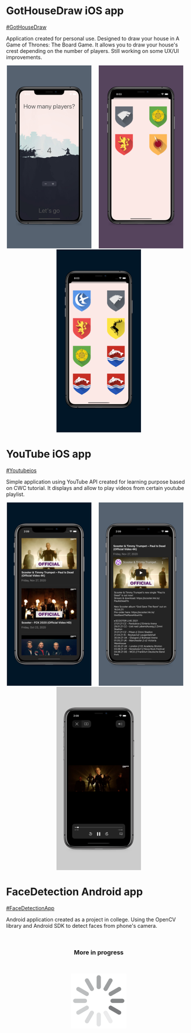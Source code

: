# GotHouseDraw iOS app

[#GotHouseDraw](https://github.com/RobbTom/gothousedraw-ios)

Application created for personal use. Designed to draw your house in A Game of Thrones: The Board Game. It allows you to draw your house's crest depending on the number of players. Still working on some UX/UI improvements.

<p align="center">
<img src="images/gothousedraw/Screenshot 1.jpg" width="230"  title="">&nbsp;&nbsp;&nbsp;&nbsp;&nbsp;<img src="images/gothousedraw/Screenshot 2.jpg" width="230" title="">&nbsp;&nbsp;&nbsp;&nbsp;&nbsp;<img src="images/gothousedraw/Screenshot 3.jpg" width="230" title="">
</p>


# YouTube iOS app

[#Youtubeios](https://github.com/RobbTom/youtubeios)

Simple application using YouTube API created for learning purpose based on CWC tutorial. It displays and allow to play videos from certain youtube playlist.

<p align="center">
<img src="images/youtubeios/5.8-inch Screenshot 1.jpg" width="230"  title="">&nbsp;&nbsp;&nbsp;&nbsp;&nbsp;<img src="images/youtubeios/5.8-inch Screenshot 2.jpg" width="230" title="">&nbsp;&nbsp;&nbsp;&nbsp;&nbsp;<img src="images/youtubeios/5.8-inch Screenshot 3.jpg" width="230" title="">
</p>


# FaceDetection Android app

[#FaceDetectionApp](https://github.com/RobbTom/FaceDetectionApp)

Android application created as a project in college. Using the OpenCV library and Android SDK to detect faces from phone's camera.



<br>
<h3 align="center"> More in progress </h3>
<br>     
          
<p align="center">
<img src="images/loading_gif.gif" width="150" height="150"  title=""> 
</p>

